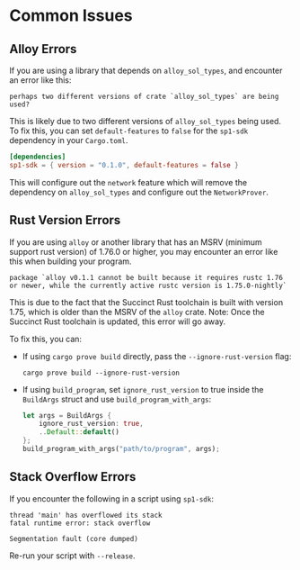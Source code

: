 # Common Issues

## Alloy Errors

If you are using a library that depends on `alloy_sol_types`, and encounter an error like this:

```
perhaps two different versions of crate `alloy_sol_types` are being used?
```

This is likely due to two different versions of `alloy_sol_types` being used. To fix this, you can set `default-features` to `false` for the `sp1-sdk` dependency in your `Cargo.toml`.

```toml
[dependencies]
sp1-sdk = { version = "0.1.0", default-features = false }
```

This will configure out the `network` feature which will remove the dependency on `alloy_sol_types` 
and configure out the `NetworkProver`.


## Rust Version Errors

If you are using `alloy` or another library that has an MSRV (minimum support rust version) of 1.76.0
or higher, you may encounter an error like this when building your program.

```
package `alloy v0.1.1 cannot be built because it requires rustc 1.76 or newer, while the currently active rustc version is 1.75.0-nightly`
```

This is due to the fact that the Succinct Rust toolchain is built with version 1.75, which is older
than the MSRV of the `alloy` crate. Note: Once the Succinct Rust toolchain is updated, this error will
go away.

To fix this, you can:

- If using `cargo prove build` directly, pass the `--ignore-rust-version` flag:
  ```
  cargo prove build --ignore-rust-version
  ```
- If using `build_program`, set `ignore_rust_version` to true inside the `BuildArgs` struct and use `build_program_with_args`:
  ```rust
  let args = BuildArgs {
      ignore_rust_version: true,
      ..Default::default()
  };
  build_program_with_args("path/to/program", args);
  ```

## Stack Overflow Errors
If you encounter the following in a script using `sp1-sdk`:

```
thread 'main' has overflowed its stack
fatal runtime error: stack overflow
```
```
Segmentation fault (core dumped)
```
Re-run your script with `--release`.
